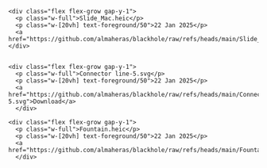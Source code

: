 

    <div class="flex flex-grow gap-y-1">
      <p class="w-full">Slide_Mac.heic</p>
      <p class="w-[20vh] text-foreground/50">22 Jan 2025</p>
      <a  href="https://github.com/almaheras/blackhole/raw/refs/heads/main/Slide_Mac.heic">Download</a>
    </div>
    

    <div class="flex flex-grow gap-y-1">
      <p class="w-full">Connector line-5.svg</p>
      <p class="w-[20vh] text-foreground/50">22 Jan 2025</p>
      <a href="https://github.com/almaheras/blackhole/raw/refs/heads/main/Connector%20line-5.svg">Download</a>
      </div>
    
    <div class="flex flex-grow gap-y-1">
      <p class="w-full">Fountain.heic</p>
      <p class="w-[20vh] text-foreground/50">22 Jan 2025</p>
      <a href="https://github.com/almaheras/blackhole/raw/refs/heads/main/Fountain.heic">Download</a>
      </div>
    